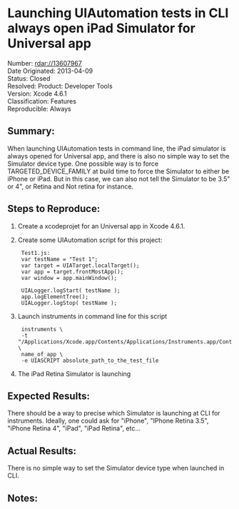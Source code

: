 # Launching UIAutomation tests in CLI always open iPad Simulator for Universal app

Number: [rdar://13607967](http://openradar.appspot.com/13607967)    
Date Originated: 2013-04-09  
Status: Closed  
Resolved: 
Product: Developer Tools  
Version: Xcode 4.6.1  
Classification: Features  
Reproducible: Always     

## Summary:

When launching UIAutomation tests in command line, the iPad simulator is always opened for Universal app, and  there is also no simple way to set the Simulator device type. One possible way is to force TARGETED_DEVICE_FAMILY at build time to force the Simulator to either be iPhone or iPad. But in this case, we can also not tell the Simulator to be 3.5" or 4", or Retina and Not retina for instance.

## Steps to Reproduce:

1. Create a xcodeprojet for an Universal app in Xcode 4.6.1.
2. Create some UIAutomation script for this project:

        Test1.js:
        var testName = "Test 1";
        var target = UIATarget.localTarget();
        var app = target.frontMostApp();
        var window = app.mainWindow();

        UIALogger.logStart( testName );
        app.logElementTree();
        UIALogger.logStop( testName );

3. Launch instruments in command line for this script

        instruments \
        -t "/Applications/Xcode.app/Contents/Applications/Instruments.app/Contents/PlugIns/AutomationInstrument.bundle/Contents/Resources/Automation.tracetemplate" \
        name_of_app \
        -e UIASCRIPT absolute_path_to_the_test_file  

4. The iPad Retina Simulator is launching

## Expected Results:

There should be a way to precise which Simulator is launching at CLI for instruments.
Ideally, one could ask for "iPhone", "IPhone Retina 3.5", "iPhone Retina 4", "iPad", "iPad Retina", etc... 

## Actual Results:

There is no simple way to set the Simulator device type when launched in CLI.

## Notes:

